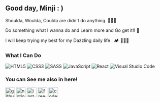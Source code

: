  ## Good day,  Minji️ : )
 
 Shoulda, Woulda, Coulda are didn't do anything. 🙅🏻‍♀️
 
 Do something what I wanna do and Learn more and Go get it!! 🌳
 
 I will keep trying my best for my Dazzling daily life . 🏕 👩🏻‍💻



### What I Can Do

<img alt="HTML5" src="https://img.shields.io/badge/html5%20-%23E34F26.svg?&style=for-the-badge&logo=html5&logoColor=white"/> <img alt="CSS3" src="https://img.shields.io/badge/css%20-blue.svg?&style=for-the-badge&logo=css3&logoColor=white" /> <img alt="SASS" src="https://img.shields.io/badge/SASS%20-hotpink.svg?&style=for-the-badge&logo=SASS&logoColor=white"/> <img alt="JavaScript" src="https://img.shields.io/badge/javascript%20-gold.svg?&style=for-the-badge&logo=javascript&logoColor=white"/> <img alt="React" src="https://img.shields.io/badge/react%20-skyblue.svg?&style=for-the-badge&logo=react&logoColor=white"/>  <img alt="Visual Studio Code" src="https://img.shields.io/badge/Visual%20Studio%20Code-0078d7.svg?&style=for-the-badge&logo=visual-studio-code&logoColor=white"/>  



### You can See me also in here!

[<img src='https://cdn.iconscout.com/icon/free/png-256/github-3771737-3149571.png' alt='github' height='30' >](https://github.com/mandy0529)   [<img src='https://upload.wikimedia.org/wikipedia/commons/4/45/Notion_app_logo.png' alt='notion' height='30'>](https://splashy-chicken-6f1.notion.site/aa63baf113f24e46a2cefa4f297a9590)   [<img src='https://upload.wikimedia.org/wikipedia/commons/e/e7/Instagram_logo_2016.svg' alt='instagram' height='30'>](https://www.instagram.com/mi_nzi/)      [<img src='https://i1.sndcdn.com/avatars-000326709935-8bqnrw-t240x240.jpg' alt='freecodecamp' height='30'>](https://www.freecodecamp.org/mi_nzi)   [<img src='https://images.saasworthy.com/codesandbox_12998_logo_1628511492_9t8la.png' alt='codepen' height='30' >](https://codesandbox.io/u/mandy0529)

